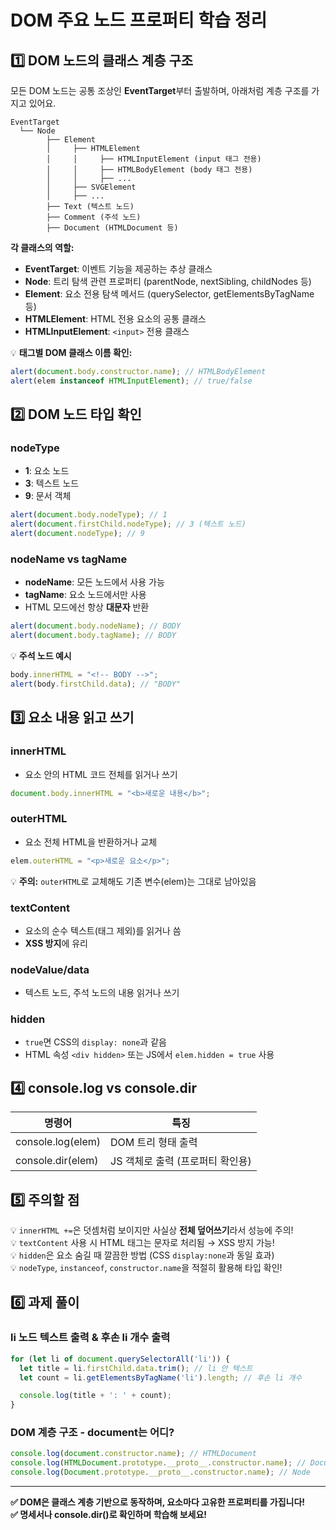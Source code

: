 
# DOM 주요 노드 프로퍼티 학습 정리

## 1️⃣ DOM 노드의 클래스 계층 구조

모든 DOM 노드는 공통 조상인 **EventTarget**부터 출발하며, 아래처럼 계층 구조를 가지고 있어요.

```
EventTarget
  └── Node
        ├── Element
        │     ├── HTMLElement
        │     │     ├── HTMLInputElement (input 태그 전용)
        │     │     ├── HTMLBodyElement (body 태그 전용)
        │     │     ├── ...
        │     ├── SVGElement
        │     ├── ...
        ├── Text (텍스트 노드)
        ├── Comment (주석 노드)
        ├── Document (HTMLDocument 등)
```

**각 클래스의 역할:**
- **EventTarget**: 이벤트 기능을 제공하는 추상 클래스
- **Node**: 트리 탐색 관련 프로퍼티 (parentNode, nextSibling, childNodes 등)
- **Element**: 요소 전용 탐색 메서드 (querySelector, getElementsByTagName 등)
- **HTMLElement**: HTML 전용 요소의 공통 클래스
- **HTMLInputElement**: `<input>` 전용 클래스

💡 **태그별 DOM 클래스 이름 확인:**
```js
alert(document.body.constructor.name); // HTMLBodyElement
alert(elem instanceof HTMLInputElement); // true/false
```

## 2️⃣ DOM 노드 타입 확인

### nodeType
- **1**: 요소 노드
- **3**: 텍스트 노드
- **9**: 문서 객체
```js
alert(document.body.nodeType); // 1
alert(document.firstChild.nodeType); // 3 (텍스트 노드)
alert(document.nodeType); // 9
```

### nodeName vs tagName
- **nodeName**: 모든 노드에서 사용 가능
- **tagName**: 요소 노드에서만 사용
- HTML 모드에선 항상 **대문자** 반환

```js
alert(document.body.nodeName); // BODY
alert(document.body.tagName); // BODY
```

💡 **주석 노드 예시**
```js
body.innerHTML = "<!-- BODY -->";
alert(body.firstChild.data); // "BODY"
```

## 3️⃣ 요소 내용 읽고 쓰기

### innerHTML
- 요소 안의 HTML 코드 전체를 읽거나 쓰기
```js
document.body.innerHTML = "<b>새로운 내용</b>";
```

### outerHTML
- 요소 전체 HTML을 반환하거나 교체
```js
elem.outerHTML = "<p>새로운 요소</p>";
```

💡 **주의:** `outerHTML`로 교체해도 기존 변수(elem)는 그대로 남아있음

### textContent
- 요소의 순수 텍스트(태그 제외)를 읽거나 씀
- **XSS 방지**에 유리

### nodeValue/data
- 텍스트 노드, 주석 노드의 내용 읽거나 쓰기

### hidden
- `true`면 CSS의 `display: none`과 같음
- HTML 속성 `<div hidden>` 또는 JS에서 `elem.hidden = true` 사용

## 4️⃣ console.log vs console.dir

| 명령어 | 특징 |
|--------|---------|
| console.log(elem) | DOM 트리 형태 출력 |
| console.dir(elem) | JS 객체로 출력 (프로퍼티 확인용) |

## 5️⃣ 주의할 점

💡 `innerHTML +=`은 덧셈처럼 보이지만 사실상 **전체 덮어쓰기**라서 성능에 주의!  
💡 `textContent` 사용 시 HTML 태그는 문자로 처리됨 → XSS 방지 가능!  
💡 `hidden`은 요소 숨길 때 깔끔한 방법 (CSS `display:none`과 동일 효과)  
💡 `nodeType`, `instanceof`, `constructor.name`을 적절히 활용해 타입 확인!

## 6️⃣ 과제 풀이

### li 노드 텍스트 출력 & 후손 li 개수 출력

```js
for (let li of document.querySelectorAll('li')) {
  let title = li.firstChild.data.trim(); // li 안 텍스트
  let count = li.getElementsByTagName('li').length; // 후손 li 개수

  console.log(title + ': ' + count);
}
```

### DOM 계층 구조 - document는 어디?
```js
console.log(document.constructor.name); // HTMLDocument
console.log(HTMLDocument.prototype.__proto__.constructor.name); // Document
console.log(Document.prototype.__proto__.constructor.name); // Node
```

---

**✅ DOM은 클래스 계층 기반으로 동작하며, 요소마다 고유한 프로퍼티를 가집니다!**  
**✅ 명세서나 console.dir()로 확인하며 학습해 보세요!**
